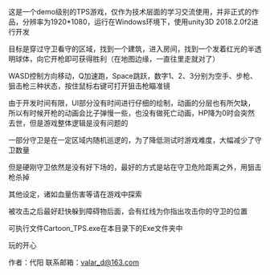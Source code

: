 这是一个demo级别的TPS游戏，仅作为技术层面的学习交流使用，并非正式的作品，分辨率为1920*1080，运行在Windows环境下，使用unity3D 2018.2.0f2进行开发

目标是穿过守卫看守的区域，找到一个建筑，进入房间，找到一个发着红光的半透明球体，向它开枪即可获得胜利（在地图边缘，一直往里走就对了）

WASD控制方向移动，Q加速跑，Space跳跃，数字1、2、3分别为空手、步枪、狙击枪三种状态，按住鼠标右键可打开狙击枪瞄准镜

由于开发时间有限，UI部分没有时间进行仔细的绘制，动画的分层也有所欠缺，所以有时候开枪的动画会比子弹慢一些，也没有做死亡动画，HP降为0时会突然去世，但是游戏整体逻辑是没有问题的

一部分守卫是在一定区域内随机巡逻的，为了降低测试时游戏难度，大幅减少了守卫数量

但是硬刚守卫依然是没有好下场的，最好的方式是站在守卫危险距离之外，用狙击枪杀掉

其他设定，诸如血量伤害等请在游戏中探索

被攻击之后最好赶快躲到障碍物后面，会有红线为你指出攻击你的守卫的位置

可执行文件Cartoon_TPS.exe在本目录下的Exe文件夹中

玩的开心

作者：代阳
联系邮箱：valar_d@163.com
